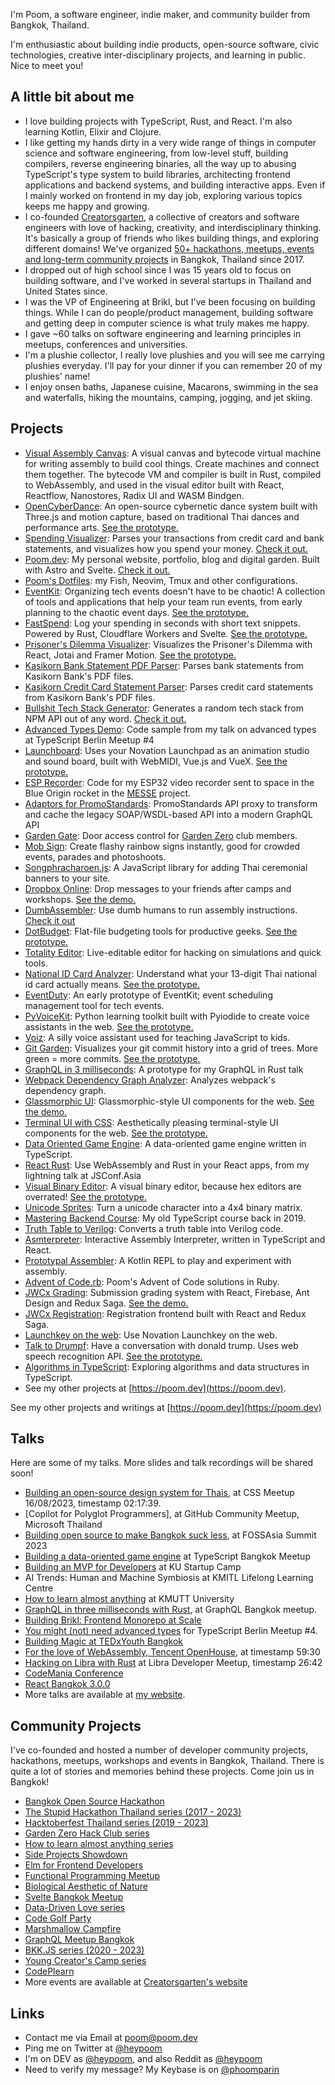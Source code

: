 I'm Poom, a software engineer, indie maker, and community builder from Bangkok, Thailand.

I'm enthusiastic about building indie products, open-source software, civic technologies, creative inter-disciplinary projects, and learning in public. Nice to meet you!

## A little bit about me

- I love building projects with TypeScript, Rust, and React. I'm also learning Kotlin, Elixir and Clojure.
- I like getting my hands dirty in a very wide range of things in computer science and software engineering, from low-level stuff, building compilers, reverse engineering binaries, all the way up to abusing TypeScript's type system to build libraries, architecting frontend applications and backend systems, and building interactive apps. Even if I mainly worked on frontend in my day job, exploring various topics keeps me happy and growing.
- I co-founded [Creatorsgarten](https://creatorsgarten.org), a collective of creators and software engineers with love of hacking, creativity, and interdisciplinary thinking. It's basically a group of friends who likes building things, and exploring different domains! We've organized [50+ hackathons, meetups, events and long-term community projects](https://creatorsgarten.org/events) in Bangkok, Thailand since 2017.
- I dropped out of high school since I was 15 years old to focus on building software, and I've worked in several startups in Thailand and United States since.
- I was the VP of Engineering at Brikl, but I've been focusing on building things. While I can do people/product management, building software and getting deep in computer science is what truly makes me happy.
- I gave ~60 talks on software engineering and learning principles in meetups, conferences and universities.
- I'm a plushie collector, I really love plushies and you will see me carrying plushies everyday. I'll pay for your dinner if you can remember 20 of my plushies' name!
- I enjoy onsen baths, Japanese cuisine, Macarons, swimming in the sea and waterfalls, hiking the mountains, camping, jogging, and jet skiing.

## Projects

- [Visual Assembly Canvas](https://github.com/heypoom/visual-assembly-canvas): A visual canvas and bytecode virtual machine for writing assembly to build cool things. Create machines and connect them together. The bytecode VM and compiler is built in Rust, compiled to WebAssembly, and used in the visual editor built with React, Reactflow, Nanostores, Radix UI and WASM Bindgen.
- [OpenCyberDance](https://github.com/mitmedialab/OpenCyberDance): An open-source cybernetic dance system built with Three.js and motion capture, based on traditional Thai dances and performance arts. [See the prototype.](https://no60-prototype.netlify.app)
- [Spending Visualizer](https://github.com/heypoom/spending-visualizer): Parses your transactions from credit card and bank statements, and visualizes how you spend your money. [Check it out.](https://spending.poom.dev)
- [Poom.dev](https://github.com/heypoom/poom.dev): My personal website, portfolio, blog and digital garden. Built with Astro and Svelte. [Check it out.](https://poom.dev)
- [Poom's Dotfiles](http://github.com/heypoom/dotfiles): my Fish, Neovim, Tmux and other configurations.
- [EventKit](https://github.com/creatorsgarten/eventkit): Organizing tech events doesn't have to be chaotic! A collection of tools and applications that help your team run events, from early planning to the chaotic event days. [See the prototype.](https://eventkit.poom.dev)
- [FastSpend](https://github.com/heypoom/fastspend): Log your spending in seconds with short text snippets. Powered by Rust, Cloudflare Workers and Svelte. [See the prototype.](https://fastspend.poom.dev)
- [Prisoner's Dilemma Visualizer](https://github.com/heypoom/prisoners-dilemma-visualized): Visualizes the Prisoner's Dilemma with React, Jotai and Framer Motion. [See the prototype.](https://prisoners-dilemma.netlify.app)
- [Kasikorn Bank Statement PDF Parser](https://github.com/heypoom/kbank-statement-pdf-parser): Parses bank statements from Kasikorn Bank's PDF files.
- [Kasikorn Credit Card Statement Parser](https://github.com/heypoom/kbank-credit-statement-pdf): Parses credit card statements from Kasikorn Bank's PDF files.
- [Bullshit Tech Stack Generator](https:/github.com/heypoom/bullshit-tech-stack-generator): Generates a random tech stack from NPM API out of any word. [Check it out.](https://bullshit-stack.netlify.app)
- [Advanced Types Demo](https://github.com/heypoom/advanced-types-demo): Code sample from my talk on advanced types at TypeScript Berlin Meetup #4
- [Launchboard](https://github.com/heypoom/launchboard): Uses your Novation Launchpad as an animation studio and sound board, built with WebMIDI, Vue.js and VueX. [See the prototype.](https://lboard.netlify.app)
- [ESP Recorder](https://github.com/heypoom/ESPRecorder): Code for my ESP32 video recorder sent to space in the Blue Origin rocket in the [MESSE](https://spaceth.co/messe) project.
- [Adaptors for PromoStandards](https://adaptors-demo.netlify.app): PromoStandards API proxy to transform and cache the legacy SOAP/WSDL-based API into a modern GraphQL API
- [Garden Gate](https://github.com/creatorsgarten/garden-gate): Door access control for [Garden Zero](https://creatorsgarten.org/wiki/GardenZero) club members.
- [Mob Sign](https://mobsign.netlify.app): Create flashy rainbow signs instantly, good for crowded events, parades and photoshoots.
- [Songphracharoen.js](https://github.com/heypoom/songphracharoen.js): A JavaScript library for adding Thai ceremonial banners to your site.
- [Dropbox Online](https://github.com/creatorsgarten/dropbox-online): Drop messages to your friends after camps and workshops. [See the demo.](https://dropbox.poom.dev)
- [DumbAssembler](https://github.com/heypoom/dumbassembler): Use dumb humans to run assembly instructions. [Check it out](https://dumbassembly.netlify.app)
- [DotBudget](https://github.com/heypoom/dotbudget): Flat-file budgeting tools for productive geeks. [See the prototype.](https://dotbudget.netlify.app)
- [Totality Editor](https://github.com/heypoom/totality-editor): Live-editable editor for hacking on simulations and quick tools.
- [National ID Card Analyzer](https://github.com/heypoom/national-id-meaning): Understand what your 13-digit Thai national id card actually means. [See the prototype.](https://thai-id.netlify.app)
- [EventDuty](https://duties.netlify.app): An early prototype of EventKit; event scheduling management tool for tech events.
- [PyVoiceKit](https://github.com/techforthai/PyVoiceKit): Python learning toolkit built with Pyiodide to create voice assistants in the web. [See the prototype.](https://voicekit.netlify.app)
- [Voiz](https://voiz.netlify.app): A silly voice assistant used for teaching JavaScript to kids.
- [Git Garden](https://github.com/heypoom/git-garden): Visualizes your git commit history into a grid of trees. More green = more commits. [See the prototype.](https://gitgarden.netlify.app)
- [GraphQL in 3 milliseconds](https://github.com/heypoom/graphql-in-3ms): A prototype for my GraphQL in Rust talk
- [Webpack Dependency Graph Analyzer](https:/Lgithub.com/heypoom/webpack-dep-graph): Analyzes webpack's dependency graph.
- [Glassmorphic UI](https://github.com/heypoom/glassmorphic-ui): Glassmorphic-style UI components for the web. [See the demo.](https://glassmorphic.netlify.app)
- [Terminal UI with CSS](https://github.com/heypoom/terminal-ui-with-css): Aesthetically pleasing terminal-style UI components for the web. [See the prototype.](https://css-terminal.netlify.app)
- [Data Oriented Game Engine](https://github.com/heypoom/DOGE): A data-oriented game engine written in TypeScript.
- [React Rust](https:/github.com/heypoom/react-rust): Use WebAssembly and Rust in your React apps, from my lightning talk at JSConf.Asia
- [Visual Binary Editor](https:/github.com/heypoom/visual-binary-editor): A visual binary editor, because hex editors are overrated! [See the prototype.](https://visualbin.netlify.app)
- [Unicode Sprites](https://unicode-sprite.netlify.app): Turn a unicode character into a 4x4 binary matrix.
- [Mastering Backend Course](https://github.com/phoomparin/mastering-backend): My old TypeScript course back in 2019.
- [Truth Table to Verilog](https://truth-table-to-verilog.netlify.app): Converts a truth table into Verilog code.
- [Asmterpreter](https://github.com/heypoom/asmterpreter): Interactive Assembly Interpreter, written in TypeScript and React.
- [Prototypal Assembler](https://github.com/heypoom/proto-assembler): A Kotlin REPL to play and experiment with assembly.
- [Advent of Code.rb](https://github.com/heypoom/advent-of-code.rb): Poom's Advent of Code solutions in Ruby.
- [JWCx Grading](https://github.com/WebmasterCamp/jwcx-grading): Submission grading system with React, Firebase, Ant Design and Redux Saga. [See the demo.](https://jwcxi-grading.netlify.app)
- [JWCx Registration](https://github.com/WebmasterCamp/jwcx-registration-frontend): Registration frontend built with React and Redux Saga.
- [Launchkey on the web](https://github.com/heypoom/launchkey-web): Use Novation Launchkey on the web.
- [Talk to Drumpf](https://github.com/heypoom/talk2drumpf): Have a conversation with donald trump. Uses web speech recognition API. [See the prototype.](https://rump.netlify.app)
- [Algorithms in TypeScript](https://github.com/heypoom/algorithms-in-typescript): Exploring algorithms and data structures in TypeScript.
- See my other projects at [https://poom.dev](https://poom.dev).
  
See my other projects and writings at [https://poom.dev](https://poom.dev)

## Talks

Here are some of my talks. More slides and talk recordings will be shared soon!

- [Building an open-source design system for Thais](https://fb.watch/muwXji0XeQ), at CSS Meetup 16/08/2023, timestamp 02:17:39.
- [Copilot for Polyglot Programmers], at GitHub Community Meetup, Microsoft Thailand
- [Building open source to make Bangkok suck less](https://www.eventyay.com/e/7cfe0771), at FOSSAsia Summit 2023
- [Building a data-oriented game engine](#!) at TypeScript Bangkok Meetup
- [Building an MVP for Developers](#!) at KU Startup Camp
- AI Trends: Human and Machine Symbiosis at KMITL Lifelong Learning Centre
- [How to learn almost anything](https://www.kmutt.ac.th/news/kmutt-news/660831-hatch) at KMUTT University
- [GraphQL in three milliseconds with Rust](#!), at GraphQL Bangkok meetup.
- [Building Brikl: Frontend Monorepo at Scale](https://www.youtube.com/live/nPpzhMUJjPE?si=LRYc760qDemhQQtM&t=2282)
- [You might (not) need advanced types](https://www.youtube.com/watch?v=IfSoc75rWr8) for TypeScript Berlin Meetup #4.
- [Building Magic at TEDxYouth Bangkok](https://www.youtube.com/watch?v=A2JUeJcPAaQ)
- [For the love of WebAssembly, Tencent OpenHouse](https://fb.watch/muwS91g1f6), at timestamp 59:30
- [Hacking on Libra with Rust](https://fb.watch/mux8RDW6kk) at Libra Developer Meetup, timestamp 26:42
- [CodeMania Conference](https://www.youtube.com/watch?v=1WJTMmhsIgQ)
- [React Bangkok 3.0.0](https://www.youtube.com/watch?v=g7kEw76Yjic)
- More talks are available at [my website](https://poom.dev).

## Community Projects

I've co-founded and hosted a number of developer community projects, hackathons, meetups, workshops and events in Bangkok, Thailand. There is quite a lot of stories and memories behind these projects. Come join us in Bangkok!

- [Bangkok Open Source Hackathon](https://creatorsgarten.org/event/bangkok)
- [The Stupid Hackathon Thailand series (2017 - 2023)](https://creatorsgarten.org/wiki/StupidHackTH)
- [Hacktoberfest Thailand series (2019 - 2023)](https://creatorsgarten.org/wiki/HacktoberfestThailand)
- [Garden Zero Hack Club series](https://creatorsgarten.org/wiki/GardenZero)
- [How to learn almost anything series](https://creatorsgarten.org/event/learn2)
- [Side Projects Showdown](https://creatorsgarten.org/event/sideproject)
- [Elm for Frontend Developers](https://creatorsgarten.org/event/functional2)
- [Functional Programming Meetup](https://creatorsgarten.org/event/functional)
- [Biological Aesthetic of Nature](https://creatorsgarten.org/event/bio)
- [Svelte Bangkok Meetup](https://creatorsgarten.org/event/svelte1)
- [Data-Driven Love series](https://creatorsgarten.org/event/love2)
- [Code Golf Party](https://creatorsgarten.org/event/golf1)
- [Marshmallow Campfire](https://creatorsgarten.org/event/marshmallow)
- [GraphQL Meetup Bangkok](https://creatorsgarten.org/event/graphql)
- [BKK.JS series (2020 - 2023)](https://creatorsgarten.org/event/bkkjs14)
- [Young Creator's Camp series](https://creatorsgarten.org/event/ycc1)
- [CodePlearn](https://creatorsgarten.org/event/codeplearn)
- More events are available at [Creatorsgarten's website](https://creatorsgarten.org/events)

## Links

- Contact me via Email at [poom@poom.dev](mailto:poom@poom.dev)
- Ping me on Twitter at [@heypoom](https://twitter.com/heypoom)
- I'm on DEV as [@heypoom](https://dev.to/heypoom), and also Reddit as [@heypoom](https://reddit.com/u/heypoom)
- Need to verify my message? My Keybase is on [@phoomparin](https://keybase.io/phoomparin)
